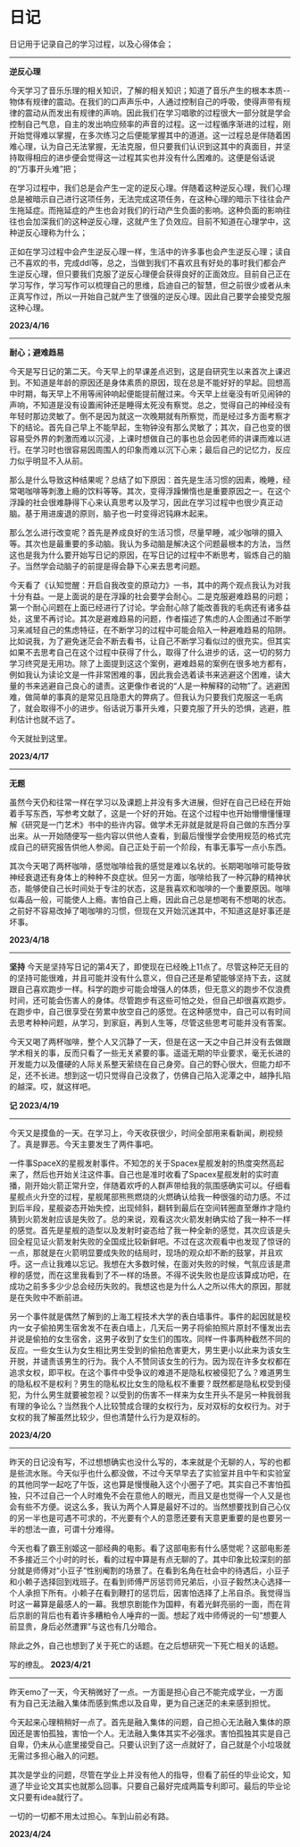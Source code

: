 # 日记
日记用于记录自己的学习过程，以及心得体会；

---
**逆反心理**

今天学习了音乐乐理的相关知识，了解的相关知识；知道了音乐产生的根本本质--物体有规律的震动。在我们的口声声乐中，人通过控制自己的呼吸，使得声带有规律的震动从而发出有规律的声响。因此我们在学习唱歌的过程很大一部分就是学会控制自己气息，自主的发出响应频率的声音的过程。这一过程循序渐进的过程，刚开始觉得难以掌握，在多次练习之后便能掌握其中的道道。这一过程总是伴随着困难心理，认为自己无法掌握，无法克服，但只要我们认识到这其中的真面目，并坚持取得相应的进步便会觉得这一过程其实也并没有什么困难的。这便是俗话说的“万事开头难”把；

在学习过程中，我们总是会产生一定的逆反心理。伴随着这种逆反心理，我们心理总是被暗示自己进行这项任务，无法完成这项任务，在这种心理的暗示下往往会产生拖延症。而拖延症的产生也会对我们的行动产生负面的影响。这种负面的影响往往也会加深我们的这种逆反心理，这就产生了负效应。目前不知道在心理学中，这种逆反心理称为什么；

正如在学习过程中会产生逆反心理一样，生活中的许多事也会产生逆反心理；读自己不喜欢的书，完成ddl等，总之，当做到我们不喜欢且有好处的事时我们都会产生逆反心理，但只要我们克服了逆反心理便会获得良好的正面效应。目前自己正在学习写作，学习写作可以梳理自己的思维，启迪自己的智慧，但之前很少或者从未正真写作过，所以一开始自己就产生了很强的逆反心理。因此自己要学会接受克服这种心理。

**2023/4/16**

---
**耐心；避难趋易**

今天是写日记的第二天。今天早上的早课差点迟到，这是自研究生以来首次上课迟到。不知道是年龄的原因还是身体素质的原因，现在总是不能好好的早起。回想高中时期，每天早上不用等闹钟响起便能提前醒过来。今天早上丝毫没有听见闹钟的声响，不知道是没有设置闹钟还是睡得太死没有察觉。总之，觉得自己的神经没有年轻时那边灵敏了。倒不是因为就这一次晚期就有所察觉，而是经过多方面考察才下的结论。首先自己早上不能早起，生物钟没有那么灵敏了；其次，自己也变的很容易受外界的刺激而难以沉浸，上课时想做自己的事也总会因老师的讲课而难以进行。在学习时也很容易因周围人的印象而难以沉下心来；最后自己的记忆力，反应力似乎明显不入从前。


那么是什么导致这种结果呢？总结了如下原因：首先是生活习惯的因素，晚睡，经常喝咖啡等刺激上瘾的饮料等等。其次，变得浮躁懒惰也是重要原因之一。在这个浮躁的社会很难静得下心来认真思考以及学习，因此在学习过程中也很少真正动脑。基于用进废退的原则，脑子也一时变得迟钝麻木起来。


那么怎么进行改变呢？首先是养成良好的生活习惯，尽量早睡，减少咖啡的摄入等。其次也是最重要的多动脑。我认为多动脑是解决这个问题最根本的方法，当然这也是我为什么要开始写日记的原因，在写日记的过程中不断思考，锻炼自己的脑子。当然学会动脑子的前提是得会静下心来去思考问题。

今天看了《认知觉醒：开启自我改变的原动力》一书，其中的两个观点我认为对我十分有益。一是上面说的是在浮躁的社会要学会耐心。二是克服避难趋易的问题；第一个耐心问题在上面已经进行了讨论。学会耐心除了能改善我的毛病还有诸多益处，这里不再讨论。其次是避难趋易的问题，作者描述了焦虑的人企图通过不断学习来减轻自己的焦虑特征，在不断学习的过程中可能会陷入一种避难趋易的陷阱。比如说我，为了避免迷茫会不断去看书，让自己不断学习看似过的很充实。但其实如果不去思考自己在这个过程中获得了什么，取得了什么进步的话，这一切的努力学习终究是无用功。除了上面提到这这个案例，避难趋易的案例在很多地方都有，例如我认为读论文是一件非常困难的事，因此我会选着读书来逃避这个困难，读大量的书来逃避自己良心的谴责。这更像作者说的“人是一种解释的动物”了。逃避困难，做简单的事真的是常见且隐患大的弊病了。但我认为只要我们克服这一毛病了，就会取得不小的进步。俗话说万事开头难，只要克服了开头的恐惧，逃避，胜利估计也就不远了。


今天就扯到这里。


**2023/4/17**



---
**无题**

虽然今天仍和往常一样在学习以及课题上并没有多大进展，但好在自己已经在开始着手写东西，写参考文献了，这是一个好的开始。在这个过程中也开始懵懵懂懂理解《研究是一门艺术》书中的些许内容。做学术无非就是就是将自己做的东西分享出来。从一开始随便写一些内容以供他人查看，到最后慢慢学会使用规范的格式完成自己的研究报告供他人参阅。自己正处于前一个阶段，有事无事写一点小东西。

其次今天喝了两杯咖啡，感觉咖啡给我的感觉是难以名状的。长期喝咖啡可能导致神经衰退还有身体上的种种不良症状。但另一方面，咖啡给我了一种沉静的精神状态，能够使自己长时间处于专注的状态，这是我喜欢和咖啡的一个重要原因。咖啡似毒品一般，可能使人上瘾。害怕自己上瘾，因此自己总是想喝有不想喝的状态。之前好不容易改掉了喝咖啡的习惯，但现在又开始沉迷其中，不知道这是好事还是坏事。

**2023/4/18**


- - -
**坚持**
今天是坚持写日记的第4天了，即使现在已经晚上11点了。尽管这种茫无目的的坚持可能很难，并且可能并没有什么意义，但自己还是希望能够坚持下去，这就跟自己喜欢跑步一样。科学的跑步可能会增强人的体质，但无意义的跑步不仅浪费时间，还可能会伤害人的身体。尽管跑步有这些可怕之处，但自己却很喜欢跑步。在跑步中，自己很享受在劳累中放空自己的感觉。在这种感觉中，自己可以有时间去思考种种问题，从学习，到家庭，再到人生等，尽管这些思考可能并没有答案。

今天又喝了两杯咖啡，整个人又沉静了一天，但是在这一天之中自己并没有去做跟学术相关的事，反而只看了一些无关紧要的事。遥遥无期的毕业要求，毫无长进的开发能力以及僵硬的人际关系整天萦绕在自己身旁。自己的野心很大，但能力却不足，还不长进。想到这一切只觉得自己没救了，仿佛自己陷入泥潭之中，越挣扎陷的越深。哎，就这样吧。


**记 2023/4/19**


- - -
今天又是摸鱼的一天。在学习上，今天收获很少，时间全部用来看新闻，刷视频了。真是罪恶。今天主要发生了两件事吧。

一件事SpaceX的星舰发射事件。不知怎的关于Spacex星舰发射的热度突然高起来了，然后也开始关注这件事。自己也是准时收看了Spacex星舰发射的实时直播，刚开始火箭正常升空，伴随着欢呼的人群声带给我的氛围感确实可以。仔细看星舰点火升空的过程，星舰尾部熊熊燃烧的火燃确认给我一种很强的动力感。不过到后半段，星舰姿态开始失控，出现倾斜，翻转到最后在空间转圈直至爆炸才隐约猜到火箭发射应该是失败了。总的来说，观看这次火箭发射确实给了我一种不一样的感觉。首先是星舰的造型以及发射时姿态给了我一种全新的感觉，其次应该是头回全程见证火箭发射失败的全国成比较新鲜吧。不过在这次观看中也发现了惊讶的一点，那就是在火箭明显要成失败的结局时，现场的观众却不断的鼓掌，并且欢呼。这一点让我难以忘记。我想在大多数时候，在面对失败的时候，气氛应该是肃穆的感觉，而在这里我看到了不一样的场景。不得不说失败也是应该算成功吧，在成功之前多多少少总会经历失败的。我想这也是为什么人之所以伟大的原因，那就是在失败中不断前进。


另一个事件就是偶然了解到的上海工程技术大学的表白墙事件。事件的起因就是校内一女子偷拍男生宿舍发不在表白墙上，几天后一男子将偷拍照片原封不懂发出去并说是偷拍的女生宿舍，这男子收到了女生们的围攻。同样一件事两种截然不同的反应。一些女生认为女生相比男生受到的偷拍危害更大，男生更小以此来为该女生开脱，并谴责该男生的行为。我个人不赞同该女生的行为。因为现在许多女权都在追求女权，即平权。在这个事件中受争议的难道不是隐私权被侵犯了么？难道男生的隐私权不是权利？男生的隐私权比女生的隐私权不重要？既然都是隐私权受到侵犯，为什么男生就要被忽视？以受到的伤害不一样来为女生开头不是另一种我弱我有理的争论么？当然我个人比较赞成合理的女权行为，反对双标的女权行为。对于女权的我了解虽然比较少，但也清楚什么行为是双标的。

**2023/4/20**
- - -

昨天的日记没有写，不过想想确实也没什么写的，本来就是个无聊的人，写的也都是些流水账。今天似乎也什么都没做，不过今天早早去了实验室并且中午和实验室的其他同学一起吃了午饭，这也算是慢慢融入这个小圈子了吧。其实自己不害怕孤独，只不过自己一个人时难免不会在意他人的眼光，而且又是也觉得一个人又是也会有些不方便。说这么多，我认为两个人算是最好不过的。当然想要找到自己心仪的另一半也是可遇不可求的，不光要有个人的意愿还要有天意更重要的是也要另一半的想法一直，可谓十分难得。

今天也看了霸王别姬这一部经典的电影。看了这部电影有什么感觉呢？这部电影差不多接近三个小时的时长，看的过程中算是有点无聊的了。其中印象比较深刻的部分就是师傅对“小豆子”性别阉割的场景了。在看到名角在社会中的待遇后，小豆子和小赖子选择回到戏班子。在看到师傅严厉惩罚师兄弟后，小豆子毅然决心选择一个人承担下所有。小赖子在看到鞭打的惩罚后，因害怕选择了上吊自杀。我觉得当时这一幕算是最感人的一幕。我想京剧能作为国粹，有着光鲜亮丽的一面，而在背后京剧的背后也有着许多糟粕令人唾弃的一面。想起了戏中师傅说的一句“想要人前显贵，身后必然遭罪”与这也有几分暗合。


除此之外，自己也想到了关于死亡的话题。在之后想研究一下死亡相关的话题。

写的缭乱。
**2023/4/21**
- - -
昨天emo了一天，今天稍微好了一点。一方面是担心自己不能完成学业，一方面有为自己无法融入集体而感到焦虑以及自卑，更为自己迷茫的未来感到担忧。

今天起来心理稍稍好一点了。首先是融入集体的问题，自己担心无法融入集体的原因还是害怕孤独，害怕一个人。无法融入集体其实不必强求。害怕孤独其实是自己自卑，仍未从心底里接受自己。只要认识到了这一点就好了，自己就是个小垃圾就无需过多担心融入的问题。

其次是学业的问题，尽管在学业上并没有他人的指导，但看了前任的毕业论文，知道了毕业论文其实也就那么回事。只要自己最好完成两篇专利即可。最后的毕业论文只要有idea就行了。

一切的一切都不用太过担心。车到山前必有路。

**2023/4/24**







